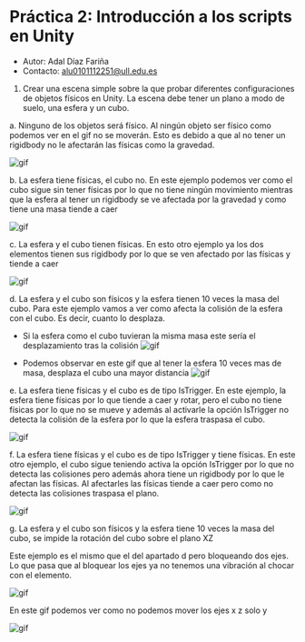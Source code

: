 # Práctica 2: Introducción a los scripts en Unity

- Autor: Adal Díaz Fariña
- Contacto: alu0101112251@ull.edu.es

1. Crear una escena simple sobre la que probar diferentes configuraciones de objetos físicos en Unity. La escena debe tener un plano a modo de suelo, una esfera y un cubo.

  a. Ninguno de los objetos será físico.
  Al ningún objeto ser físico como podemos ver en el gif no se moverán. Esto es debido a que al no tener un rigidbody no le afectarán las físicas como la gravedad.

  ![gif](gif/1_a.gif)

  b. La esfera tiene físicas, el cubo no.
  En este ejemplo podemos ver como el cubo sigue sin tener físicas por lo que no tiene ningún movimiento mientras que la esfera al tener un rigidbody se ve afectada por la gravedad y como tiene una masa tiende a caer

  ![gif](gif/1_b.gif)

  c. La esfera y el cubo tienen físicas.
  En esto otro ejemplo ya los dos elementos tienen sus rigidbody por lo que se ven afectado por las físicas y tiende a caer

  ![gif](gif/1_c.gif)

  d. La esfera y el cubo son físicos y la esfera tienen 10 veces la masa del cubo.
  Para este ejemplo vamos a ver como afecta la colisión de la esfera con el cubo. Es decir, cuanto lo desplaza.

  - Si la esfera como el cubo tuvieran la misma masa este sería el desplazamiento tras la colisión
  ![gif](gif/1_d_massx1.gif)

  - Podemos observar en este gif que al tener la esfera 10 veces mas de masa, desplaza el cubo una mayor distancia
  ![gif](gif/1_d_massx10.gif)

  e. La esfera tiene físicas y el cubo es de tipo IsTrigger.
  En este ejemplo, la esfera tiene físicas por lo que tiende a caer y rotar, pero el cubo no tiene físicas por lo que no se mueve y además al activarle la opción IsTrigger no detecta la colisión de la esfera por lo que la esfera traspasa el cubo.

  ![gif](gif/1_e.gif)

  f. La esfera tiene físicas y el cubo es de tipo IsTrigger y tiene físicas.
  En este otro ejemplo, el cubo sigue teniendo activa la opción IsTrigger por lo que no detecta las colisiones pero además ahora tiene un rigidbody por lo que le afectan las físicas. Al afectarles las físicas tiende a caer pero como no detecta las colisiones traspasa el plano.

  ![gif](gif/1_f.gif)

  g. La esfera y el cubo son físicos y la esfera tiene 10 veces la masa del cubo, se impide la rotación del cubo sobre el plano XZ 

  Este ejemplo es el mismo que el del apartado d pero bloqueando dos ejes. Lo que pasa que al bloquear los ejes ya no tenemos una vibración al chocar con el elemento.

  ![gif](gif/1_g.gif)

  En este gif podemos ver como no podemos mover los ejes x z solo y

  ![gif](gif/1_g_block.gif)








